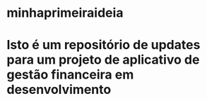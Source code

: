 ﻿# minhaprimeiraideia
# Isto é um repositório de updates para um projeto de aplicativo de gestão financeira em desenvolvimento
